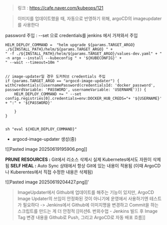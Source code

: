 > 링크 : https://cafe.naver.com/kubeops/121

> 이미지를 업데이트했을 때, 자동으로 반영하기 위해, argoCD의 imageupdater 를 사용한다 

password 주입 : --set 으로 credentials를 jenkins 에서 가져와서 주입 

```shell
HELM_DEPLOY_COMMAND =  "helm upgrade ${params.TARGET_ARGO} ./${INSTALL_PATH}/helm/${params.TARGET_ARGO} " +
" -f ./${INSTALL_PATH}/helm/${params.TARGET_ARGO}/values-dev.yaml" + " -n argo --install --kubeconfig " + '${KUBECONFIG}' +
" --wait --timeout=10m "  

  
// image-updater일 경우 도커허브 credentials 주입
if (params.TARGET_ARGO == "argocd-image-updater") {
withCredentials([usernamePassword(credentialsId: 'docker_password', passwordVariable: 'PASSWORD', usernameVariable: 'USERNAME')]) {
    HELM_DEPLOY_COMMAND += " --set config.registries[0].credentials=env:DOCKER_HUB_CREDS="+ '${USERNAME}' + ":" + '${PASSWORD}'

    }
}


sh "eval ${HELM_DEPLOY_COMMAND}"
```


- argocd-image-updater 생성(중) 

![[Pasted image 20250619195906.png]]



**PRUNE RESOURCES :** Git에서 리소스 삭제시 실제 Kubernetes에서도 자원이 삭제됨
**SELF HEAL :** Auto Sync 상태에서 항상 Git에 있는 내용이 적용됨 (이때 ArgoCD나 Kuberentes에서 직접 수정한 내용은 삭제됨)



![[Pasted image 20250619204427.png]]'



> ImageUpdater에서 Github에 업데이트를 해주는 기능이 있지만, ArgoCD Image Updater의 쓰임이 안정화된 것이 아니기에 운영에서 사용하기엔 테스트가 필요하다 
> -> Jenkins에서 Github에 이미지명을 변경하고 Commit을 하는 스크립트를 만드는 게 더 안정적
> [[미션6. 번외수업 - Jenkins 빌드 후 Image Tag 변경 내용을 Github로 Push, 그리고 ArgoCD로 자동 배포 흐름]]

